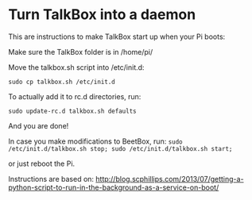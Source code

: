 Turn TalkBox into a daemon
==========================

This are instructions to make TalkBox start up when your Pi boots:

Make sure the TalkBox folder is in /home/pi/

Move the talkbox.sh script into /etc/init.d:

```sudo cp talkbox.sh /etc/init.d```

To actually add it to rc.d directories, run:

```sudo update-rc.d talkbox.sh defaults```



And you are done!

In case you make modifications to BeetBox, run:
```sudo /etc/init.d/talkbox.sh stop; sudo /etc/init.d/talkbox.sh start;```

or just reboot the Pi.


Instructions are based on:
http://blog.scphillips.com/2013/07/getting-a-python-script-to-run-in-the-background-as-a-service-on-boot/
